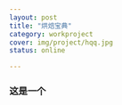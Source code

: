 ```yaml
---
layout: post 
title: "烘焙宝典"
category: workproject
cover: img/project/hqq.jpg
status: online

---
```


### 这是一个


